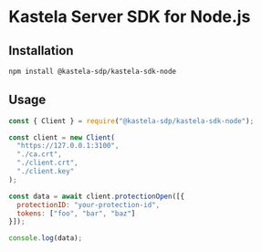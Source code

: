 # Kastela Server SDK for Node.js

## Installation

```bash
npm install @kastela-sdp/kastela-sdk-node
```

## Usage

```js
const { Client } = require("@kastela-sdp/kastela-sdk-node");

const client = new Client(
  "https://127.0.0.1:3100",
  "./ca.crt",
  "./client.crt",
  "./client.key"
);

const data = await client.protectionOpen([{
  protectionID: "your-protection-id",
  tokens: ["foo", "bar", "baz"]
}]);

console.log(data);
```
